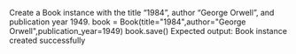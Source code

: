  Create a Book instance with the title “1984”, author “George Orwell”, and publication year 1949.
 book = Book(title="1984",author="George Orwell",publication_year=1949)
book.save()
Expected output: Book instance created successfully
